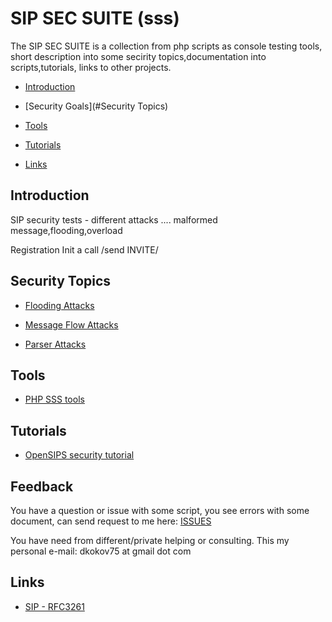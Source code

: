 # SIP SEC SUITE (sss)

  The SIP SEC SUITE is a collection from php scripts as console testing tools,
short description into some secirity topics,documentation into scripts,tutorials,
links to other projects.

* [Introduction](#Indroduction)

* [Security Goals](#Security Topics)

* [Tools](#Tools)

* [Tutorials](#Tutorials)

* [Links](#Links)

## Introduction

SIP security tests - different attacks .... malformed message,flooding,overload

Registration
Init a call /send INVITE/

## Security Topics

* [Flooding Attacks](topics/flood.md)

* [Message Flow Attacks](topics/flow.md)

* [Parser Attacks](topics/parser.md)

## Tools

* [PHP SSS tools](man/tools.md)

## Tutorials

* [OpenSIPS security tutorial](tutorials/opensips.md)


## Feedback

You have a question or issue with some script,
you see errors with some document,
can send request to me here: [ISSUES](https://github.com/dkokov/sss/issues)

You have need from different/private helping or consulting.
This my personal e-mail: dkokov75 at gmail dot com

## Links

* [SIP - RFC3261](https://tools.ietf.org/html/rfc3261)
